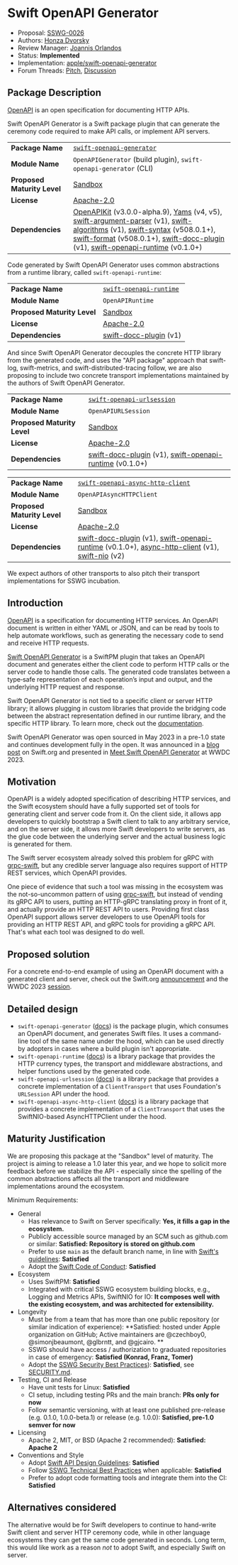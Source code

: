 # Swift OpenAPI Generator

* Proposal: [SSWG-0026](0026-swift-openapi-generator.md)
* Authors: [Honza Dvorsky](https://github.com/czechboy0)
* Review Manager: [Joannis Orlandos](https://github.com/joannis)
* Status: **Implemented**
* Implementation: [apple/swift-openapi-generator](https://github.com/apple/swift-openapi-generator)
* Forum Threads: [Pitch](https://forums.swift.org/t/pitch-sswg-incubation-swift-openapi-generator/66584), [Discussion](https://forums.swift.org/t/sswg-0026-swift-openapi-generator/67164)

## Package Description

[OpenAPI](https://openapis.org/) is an open specification for documenting HTTP APIs.

Swift OpenAPI Generator is a Swift package plugin that can generate the ceremony code required to make API calls, or implement API servers.

|  |  |
|--|--|
| **Package Name** | [`swift-openapi-generator`](https://github.com/apple/swift-openapi-generator) |
| **Module Name** | `OpenAPIGenerator` (build plugin), `swift-openapi-generator` (CLI) |
| **Proposed Maturity Level** | [Sandbox](https://github.com/swift-server/sswg/blob/main/process/incubation.md#process-diagram) |
| **License** | [Apache-2.0](https://github.com/apple/swift-openapi-generator/blob/main/LICENSE.txt) |
| **Dependencies** | [OpenAPIKit](https://github.com/mattpolzin/OpenAPIKit.git) (v3.0.0-alpha.9), [Yams](https://github.com/jpsim/Yams.git) (v4, v5), [swift-argument-parser](https://github.com/apple/swift-argument-parser.git) (v1), [swift-algorithms](https://github.com/apple/swift-algorithms) (v1), [swift-syntax](https://github.com/apple/swift-syntax.git) (v508.0.1+), [swift-format](https://github.com/apple/swift-format.git) (v508.0.1+), [swift-docc-plugin](https://github.com/apple/swift-docc-plugin) (v1), [swift-openapi-runtime](https://github.com/apple/swift-openapi-runtime) (v0.1.0+) |

Code generated by Swift OpenAPI Generator uses common abstractions from a runtime library, called `swift-openapi-runtime`:

|  |  |
|--|--|
| **Package Name** | [`swift-openapi-runtime`](https://github.com/apple/swift-openapi-runtime) |
| **Module Name** | `OpenAPIRuntime` |
| **Proposed Maturity Level** | [Sandbox](https://github.com/swift-server/sswg/blob/main/process/incubation.md#process-diagram) |
| **License** | [Apache-2.0](https://github.com/apple/swift-openapi-runtime/blob/main/LICENSE.txt) |
| **Dependencies** | [swift-docc-plugin](https://github.com/apple/swift-docc-plugin) (v1) |

And since Swift OpenAPI Generator decouples the concrete HTTP library from the generated code, and uses the "API package" approach that swift-log, swift-metrics, and swift-distributed-tracing follow, we are also proposing to include two concrete transport implementations maintained by the authors of Swift OpenAPI Generator.

|  |  |
|--|--|
| **Package Name** | [`swift-openapi-urlsession`](https://github.com/apple/swift-openapi-urlsession) |
| **Module Name** | `OpenAPIURLSession` |
| **Proposed Maturity Level** | [Sandbox](https://github.com/swift-server/sswg/blob/main/process/incubation.md#process-diagram) |
| **License** | [Apache-2.0](https://github.com/apple/swift-openapi-urlsession/blob/main/LICENSE.txt) |
| **Dependencies** | [swift-docc-plugin](https://github.com/apple/swift-docc-plugin) (v1), [swift-openapi-runtime](https://github.com/apple/swift-openapi-runtime) (v0.1.0+) |

|  |  |
|--|--|
| **Package Name** | [`swift-openapi-async-http-client`](https://github.com/swift-server/swift-openapi-async-http-client) |
| **Module Name** | `OpenAPIAsyncHTTPClient` |
| **Proposed Maturity Level** | [Sandbox](https://github.com/swift-server/sswg/blob/main/process/incubation.md#process-diagram) |
| **License** | [Apache-2.0](https://github.com/swift-server/swift-openapi-async-http-client/blob/main/LICENSE.txt) |
| **Dependencies** | [swift-docc-plugin](https://github.com/apple/swift-docc-plugin) (v1), [swift-openapi-runtime](https://github.com/apple/swift-openapi-runtime) (v0.1.0+), [async-http-client](https://github.com/swift-server/async-http-client) (v1), [swift-nio](https://github.com/apple/swift-nio) (v2) |

We expect authors of other transports to also pitch their transport implementations for SSWG incubation.

## Introduction

[OpenAPI](https://www.openapis.org/) is a specification for documenting HTTP services. An OpenAPI document is written in either YAML or JSON, and can be read by tools to help automate workflows, such as generating the necessary code to send and receive HTTP requests.

[Swift OpenAPI Generator](https://github.com/apple/swift-openapi-generator) is a SwiftPM plugin that takes an OpenAPI document and generates either the client code to perform HTTP calls or the server code to handle those calls. The generated code translates between a type‑safe representation of each operation’s input and output, and the underlying HTTP request and response.

Swift OpenAPI Generator is not tied to a specific client or server HTTP library; it allows plugging in custom libraries that provide the bridging code between the abstract representation defined in our runtime library, and the specific HTTP library. To learn more, check out the [documentation](https://swiftpackageindex.com/apple/swift-openapi-generator/documentation/swift-openapi-generator).

Swift OpenAPI Generator was open sourced in May 2023 in a pre-1.0 state and continues development fully in the open. It was announced in a [blog post](https://www.swift.org/blog/introducing-swift-openapi-generator/) on Swift.org and presented in [Meet Swift OpenAPI Generator](https://developer.apple.com/wwdc23/10171) at WWDC 2023.

## Motivation

OpenAPI is a widely adopted specification of describing HTTP services, and the Swift ecosystem should have a fully supported set of tools for generating client and server code from it. On the client side, it allows app developers to quickly bootstrap a Swift client to talk to any arbitrary service, and on the server side, it allows more Swift developers to write servers, as the glue code between the underlying server and the actual business logic is generated for them.

The Swift server ecosystem already solved this problem for gRPC with [grpc-swift](https://github.com/grpc/grpc-swift), but any credible server language also requires support of HTTP REST services, which OpenAPI provides.

One piece of evidence that such a tool was missing in the ecosystem was the not-so-uncommon pattern of using [grpc-swift](https://github.com/grpc/grpc-swift), but instead of vending its gRPC API to users, putting an HTTP-gRPC translating proxy in front of it, and actually provide an HTTP REST API to users. Providing first class OpenAPI support allows server developers to use OpenAPI tools for providing an HTTP REST API, and gRPC tools for providing a gRPC API. That's what each tool was designed to do well.

## Proposed solution

For a concrete end-to-end example of using an OpenAPI document with a generated client and server, check out the Swift.org [announcement](https://www.swift.org/blog/introducing-swift-openapi-generator/) and the WWDC 2023 [session](https://developer.apple.com/wwdc23/10171).

## Detailed design

- `swift-openapi-generator` ([docs](https://swiftpackageindex.com/apple/swift-openapi-generator/documentation)) is the package plugin, which consumes an OpenAPI document, and generates Swift files. It uses a command-line tool of the same name under the hood, which can be used directly by adopters in cases where a build plugin isn't appropriate.
- `swift-openapi-runtime` ([docs](https://swiftpackageindex.com/apple/swift-openapi-runtime/documentation)) is a library package that provides the HTTP currency types, the transport and middleware abstractions, and helper functions used by the generated code.
- `swift-openapi-urlsession` ([docs](https://swiftpackageindex.com/apple/swift-openapi-urlsession/documentation)) is a library package that provides a concrete implementation of a `ClientTransport` that uses Foundation's `URLSession` API under the hood.
- `swift-openapi-async-http-client` ([docs](https://swiftpackageindex.com/swift-server/swift-openapi-async-http-client/documentation)) is a library package that provides a concrete implementation of a `ClientTransport` that uses the SwiftNIO-based AsyncHTTPClient under the hood.

## Maturity Justification

We are proposing this package at the "Sandbox" level of maturity. The project is aiming to release a 1.0 later this year, and we hope to solicit more feedback before we stabilize the API - especially since the spelling of the common abstractions affects all the transport and middleware implementations around the ecosystem.

Minimum Requirements:

* General
  * Has relevance to Swift on Server specifically: **Yes, it fills a gap in the ecosystem.**
  * Publicly accessible source managed by an SCM such as github.com or similar: **Satisfied: Repository is stored on github.com**
  * Prefer to use `main` as the default branch name, in line with [Swift's guidelines](https://forums.swift.org/t/moving-default-branch-to-main/38515): **Satisfied**
  * Adopt the [Swift Code of Conduct](https://swift.org/community/#code-of-conduct): **Satisfied**
* Ecosystem
  * Uses SwiftPM: **Satisfied**
  * Integrated with critical SSWG ecosystem building blocks, e.g., Logging and Metrics APIs, SwiftNIO for IO: **It composes well with the existing ecosystem, and was architected for extensibility.**
* Longevity
  * Must be from a team that has more than one public repository (or similar indication of experience): **Satisfied: hosted under Apple organization on GitHub; Active maintainers are @czechboy0, @simonjbeaumont, @glbrntt, and @gjcairo. **
  * SSWG should have access / authorization to graduated repositories in case of emergency: **Satisfied (Konrad, Franz, Tomer)**
  * Adopt the [SSWG Security Best Practices](../security/README.md)): **Satisfied**, see [SECURITY.md](https://github.com/apple/swift-openapi-generator/blob/main/SECURITY.md).
* Testing, CI and Release
  * Have unit tests for Linux: **Satisfied**
  * CI setup, including testing PRs and the main branch: **PRs only for now**
  * Follow semantic versioning, with at least one published pre-release (e.g. 0.1.0, 1.0.0-beta.1) or release (e.g. 1.0.0): **Satisfied, pre-1.0 semver for now**
* Licensing
  * Apache 2, MIT, or BSD (Apache 2 recommended): **Satisfied: Apache 2**
* Conventions and Style
  * Adopt [Swift API Design Guidelines](https://swift.org/documentation/api-design-guidelines/): **Satisfied**
  * Follow [SSWG Technical Best Practices](#technical-best-practices) when applicable: **Satisfied**
  * Prefer to adopt code formatting tools and integrate them into the CI: **Satisfied**

## Alternatives considered

The alternative would be for Swift developers to continue to hand-write Swift client and server HTTP ceremony code, while in other language ecosystems they can get the same code generated in seconds. Long term, this would like work as a reason _not_ to adopt Swift, and especially Swift on server.
